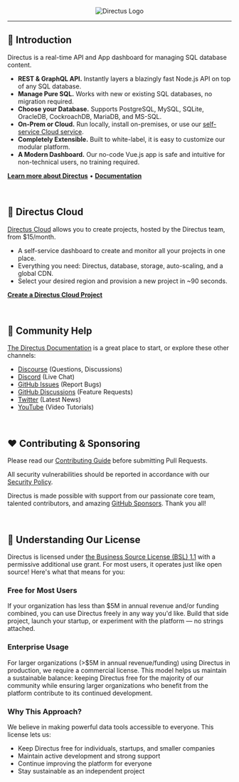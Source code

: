 <p align="center"><img alt="Directus Logo" src="https://user-images.githubusercontent.com/522079/158864859-0fbeae62-9d7a-4619-b35e-f8fa5f68e0c8.png"></p>

---

## 🐰 Introduction

Directus is a real-time API and App dashboard for managing SQL database content.

- **REST & GraphQL API.** Instantly layers a blazingly fast Node.js API on top of any SQL database.
- **Manage Pure SQL.** Works with new or existing SQL databases, no migration required.
- **Choose your Database.** Supports PostgreSQL, MySQL, SQLite, OracleDB, CockroachDB, MariaDB, and MS-SQL.
- **On-Prem or Cloud.** Run locally, install on-premises, or use our
  [self-service Cloud service](https://directus.io/pricing).
- **Completely Extensible.** Built to white-label, it is easy to customize our modular platform.
- **A Modern Dashboard.** Our no-code Vue.js app is safe and intuitive for non-technical users, no training required.

**[Learn more about Directus](https://directus.io)** • **[Documentation](https://docs.directus.io)**

<br />

## 🚀 Directus Cloud

[Directus Cloud](https://directus.io/pricing) allows you to create projects, hosted by the Directus team, from
$15/month.

- A self-service dashboard to create and monitor all your projects in one place.
- Everything you need: Directus, database, storage, auto-scaling, and a global CDN.
- Select your desired region and provision a new project in ~90 seconds.

**[Create a Directus Cloud Project](https://directus.cloud)**

<br />

## 🤔 Community Help

[The Directus Documentation](https://docs.directus.io) is a great place to start, or explore these other channels:

- [Discourse](https://community.directus.io) (Questions, Discussions)
- [Discord](https://directus.chat) (Live Chat)
- [GitHub Issues](https://github.com/directus/directus/issues) (Report Bugs)
- [GitHub Discussions](https://github.com/directus/directus/discussions) (Feature Requests)
- [Twitter](https://twitter.com/directus) (Latest News)
- [YouTube](https://www.youtube.com/c/DirectusVideos/featured) (Video Tutorials)

<br />

## ❤️ Contributing & Sponsoring

Please read our [Contributing Guide](./contributing.md) before submitting Pull Requests.

All security vulnerabilities should be reported in accordance with our
[Security Policy](https://docs.directus.io/contributing/introduction/#reporting-security-vulnerabilities).

Directus is made possible with support from our passionate core team, talented contributors, and amazing
[GitHub Sponsors](https://github.com/sponsors/directus). Thank you all!

<br />

## 📄 Understanding Our License

Directus is licensed under [the Business Source License (BSL) 1.1](./license) with a permissive additional use grant.
For most users, it operates just like open source! Here's what that means for you:

### Free for Most Users

If your organization has less than $5M in annual revenue and/or funding combined, you can use Directus freely in any way
you'd like. Build that side project, launch your startup, or experiment with the platform — no strings attached.

### Enterprise Usage

For larger organizations (>$5M in annual revenue/funding) using Directus in production, we require a commercial license.
This model helps us maintain a sustainable balance: keeping Directus free for the majority of our community while
ensuring larger organizations who benefit from the platform contribute to its continued development.

### Why This Approach?

We believe in making powerful data tools accessible to everyone. This license lets us:

- Keep Directus free for individuals, startups, and smaller companies
- Maintain active development and strong support
- Continue improving the platform for everyone
- Stay sustainable as an independent project
